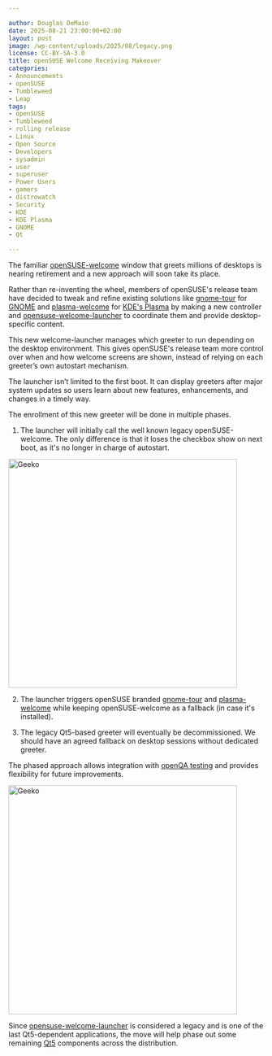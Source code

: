 ```yaml
---

author: Douglas DeMaio
date: 2025-08-21 23:00:00+02:00
layout: post
image: /wp-content/uploads/2025/08/legacy.png
license: CC-BY-SA-3.0
title: openSUSE Welcome Receiving Makeover
categories:
- Announcements
- openSUSE
- Tumbleweed
- Leap
tags:
- openSUSE
- Tumbleweed
- rolling release
- Linux
- Open Source
- Developers
- sysadmin
- user
- superuser
- Power Users
- gamers
- distrowatch
- Security
- KDE
- KDE Plasma
- GNOME
- Qt

---
```


The familiar [openSUSE-welcome](https://github.com/openSUSE/openSUSE-welcome) window that greets millions of desktops is nearing retirement and a new approach will soon take its place.

Rather than re-inventing the wheel, members of openSUSE's release team have decided to tweak and refine existing solutions like [gnome-tour](https://github.com/openSUSE/gnome-tour) for [GNOME](https://www.gnome.org/) and [plasma-welcome](https://invent.kde.org/plasma/plasma-welcome) for [KDE's Plasma](https://kde.org/) by making a new controller and  [opensuse-welcome-launcher](https://build.opensuse.org/package/show/X11:Utilities/opensuse-welcome-launcher) to coordinate them and provide desktop-specific content.

This new welcome-launcher manages which greeter to run depending on the desktop environment. This gives openSUSE's release team more control over when and how welcome screens are shown, instead of relying on each greeter’s own autostart mechanism.

The launcher isn’t limited to the first boot. It can display greeters after major system updates so users learn about new features, enhancements, and changes in a timely way.

The enrollment of this new greeter will be done in multiple phases.

1) The launcher will initially call the well known legacy openSUSE-welcome. The only difference is that it loses the checkbox show on next boot, as it's no longer in charge of autostart.

<img src="https://news.opensuse.org/wp-content/uploads/2025/08/welcome.png"  alt="Geeko" width="450"/>

2) The launcher triggers openSUSE branded [gnome-tour](https://github.com/openSUSE/gnome-tour) and [plasma-welcome](https://github.com/KDE/plasma-welcome) while keeping openSUSE-welcome as a fallback (in case it's installed).

3) The legacy Qt5-based greeter will eventually be decommissioned. We should have an agreed fallback on desktop sessions without dedicated greeter.

The phased approach allows integration with [openQA testing](https://openqa.opensuse.org/) and provides flexibility for future improvements. 

<img src="https://news.opensuse.org/wp-content/uploads/2025/08/welcome1.png"  alt="Geeko" width="450"/>

Since [opensuse-welcome-launcher](https://build.opensuse.org/package/show/X11:Utilities/opensuse-welcome-launcher) is considered a legacy and is one of the last Qt5-dependent applications, the move will help phase out some remaining [Qt5](https://www.qt.io/) components across the distribution.

<meta name="openSUSE, Tumbleweed, Developers, sysadmin, user, Open Source, rolling release, gamers, superuser, distrowatch, Linux, KDE, Plasma, Qt, GNOME" content="HTML,CSS,XML,JavaScript">








